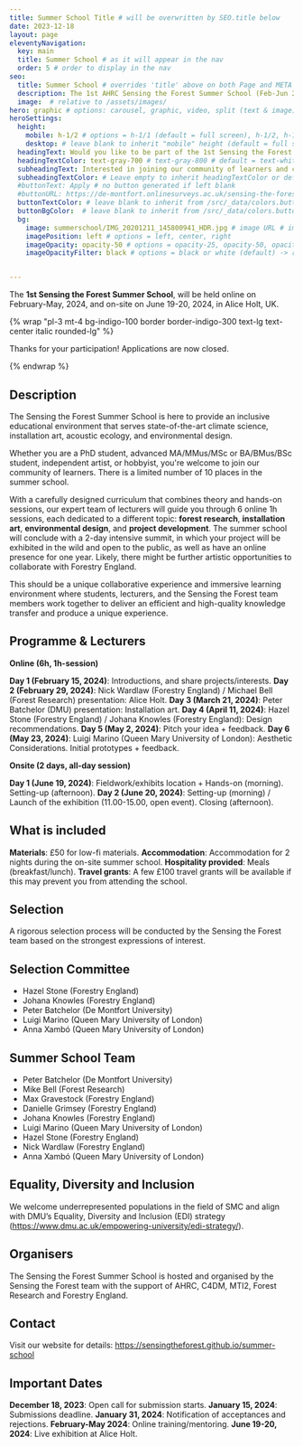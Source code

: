 ```yaml
---
title: Summer School Title # will be overwritten by SEO.title below
date: 2023-12-18
layout: page
eleventyNavigation:
  key: main
  title: Summer School # as it will appear in the nav
  order: 5 # order to display in the nav
seo:
  title: Summer School # overrides 'title' above on both Page and META
  description: The 1st AHRC Sensing the Forest Summer School (Feb-Jun 2024)
  image:  # relative to /assets/images/
hero: graphic # options: carousel, graphic, video, split (text & image)
heroSettings:
  height:
    mobile: h-1/2 # options = h-1/1 (default = full screen), h-1/2, h-1/3, h-3/4, h-9/10, h-48 (12rem, 192px), h-56 (14rem, 224px), h-64 (16rem, 256px)
    desktop: # leave blank to inherit "mobile" height (default = full screen)
  headingText: Would you like to be part of the 1st Sensing the Forest Summer School?
  headingTextColor: text-gray-700 # text-gray-800 # default = text-white (can use any TailwindCSS text-[color]-[xxx])
  subheadingText: Interested in joining our community of learners and contribute shaping a unique experience?
  subheadingTextColor: # Leave empty to inherit headingTextColor or default (text-white) or use any text-[color]-[xxx]
  #buttonText: Apply # no button generated if left blank
  #buttonURL: https://de-montfort.onlinesurveys.ac.uk/sensing-the-forest-summer-school-application # full url required. Example: https://thisdomain.com/somepage/
  buttonTextColor: # leave blank to inherit from /src/_data/colors.buttonCustom or buttonDefault
  buttonBgColor:  # leave blank to inherit from /src/_data/colors.buttonCustom.bg or buttonDefault.bg
  bg:
    image: summerschool/IMG_20201211_145800941_HDR.jpg # image URL # image URL
    imagePosition: left # options = left, center, right
    imageOpacity: opacity-50 # options = opacity-25, opacity-50, opacity-75, opacity-100 (default)
    imageOpacityFilter: black # options = black or white (default) -> really depends on your background image


---
```


<!--You are invited to apply for the **1st Sensing the Forest Summer School**, held online on February-May, 2024, and on-site on June 19-20, 2024, in Alice Holt, UK.

Applications are being accepted for an online and on-site summer school in Spring 2024.-->

The **1st Sensing the Forest Summer School**, will be held online on February-May, 2024, and on-site on June 19-20, 2024, in Alice Holt, UK.


{% wrap "pl-3 mt-4 bg-indigo-100 border border-indigo-300 text-lg text-center italic rounded-lg" %}

<!-- **Apply at**: https://de-montfort.onlinesurveys.ac.uk/sensing-the-forest-summer-school-application-->

Thanks for your participation! Applications are now closed.

{% endwrap %}

<!-- **Deadline for applications**: January 15, 2024, AoE (Anywhere on Earth).-->


## Description

The Sensing the Forest Summer School is here to provide an inclusive educational environment that serves state-of-the-art climate science, installation art, acoustic ecology, and environmental design.

Whether you are a PhD student, advanced MA/MMus/MSc or BA/BMus/BSc student, independent artist, or hobbyist, you're welcome to join our community of learners. There is a limited number of 10 places in the summer school.

With a carefully designed curriculum that combines theory and hands-on sessions, our expert team of lecturers will guide you through 6 online 1h sessions, each dedicated to a different topic: **forest research**, **installation art**, **environmental design**, and **project development**. The summer school will conclude with a 2-day intensive summit, in which your project will be exhibited in the wild and open to the public, as well as have an online presence for one year. Likely, there might be further artistic opportunities to collaborate with Forestry England.

This should be a unique collaborative experience and immersive learning environment where students, lecturers, and the Sensing the Forest team members work together to deliver an efficient and high-quality knowledge transfer and produce a unique experience.

## Programme & Lecturers

**Online (6h, 1h-session)**

**Day 1 (February 15, 2024)**: Introductions, and share projects/interests.
**Day 2 (February 29, 2024)**: Nick Wardlaw (Forestry England) / Michael Bell (Forest Research) presentation: Alice Holt.
**Day 3 (March 21, 2024)**: Peter Batchelor (DMU) presentation: Installation art.
**Day 4 (April 11, 2024)**: Hazel Stone (Forestry England) / Johana Knowles (Forestry England): Design recommendations.
**Day 5 (May 2, 2024)**: Pitch your idea + feedback.
**Day 6 (May 23, 2024)**: Luigi Marino (Queen Mary University of London): Aesthetic Considerations. Initial prototypes + feedback.

**Onsite (2 days, all-day session)**

**Day 1 (June 19, 2024)**: Fieldwork/exhibits location + Hands-on (morning). Setting-up (afternoon).
**Day 2 (June 20, 2024)**: Setting-up (morning) / Launch of the exhibition (11.00-15.00, open event). Closing (afternoon).

## What is included

**Materials**: £50 for low-fi materials.
**Accommodation**: Accommodation for 2 nights during the on-site summer school.
**Hospitality provided**: Meals (breakfast/lunch).
**Travel grants**: A few £100 travel grants will be available if this may prevent you from attending the school.

## Selection

A rigorous selection process will be conducted by the Sensing the Forest team based on the strongest expressions of interest.

## Selection Committee

* Hazel Stone (Forestry England)
* Johana Knowles (Forestry England)
* Peter Batchelor (De Montfort University)
* Luigi Marino (Queen Mary University of London)
* Anna Xambó (Queen Mary University of London)

<a id="summer-school-team"> </a>

## Summer School Team

* Peter Batchelor (De Montfort University)
* Mike Bell (Forest Research)
* Max Gravestock (Forestry England)
* Danielle Grimsey (Forestry England)
* Johana Knowles (Forestry England)
* Luigi Marino (Queen Mary University of London)
* Hazel Stone (Forestry England)
* Nick Wardlaw (Forestry England)
* Anna Xambó (Queen Mary University of London)

## Equality, Diversity and Inclusion

We welcome underrepresented populations in the field of SMC and align with DMU’s Equality, Diversity and Inclusion (EDI) strategy (https://www.dmu.ac.uk/empowering-university/edi-strategy/).

## Organisers

The Sensing the Forest Summer School is hosted and organised by the Sensing the Forest team with the support of AHRC, C4DM, MTI2, Forest Research and Forestry England.

## Contact

Visit our website for details: https://sensingtheforest.github.io/summer-school

## Important Dates

**December 18, 2023**: Open call for submission starts.
**January 15, 2024**: Submissions deadline.
**January 31, 2024**: Notification of acceptances and rejections.
**February-May 2024**: Online training/mentoring.
**June 19-20, 2024**: Live exhibition at Alice Holt.
